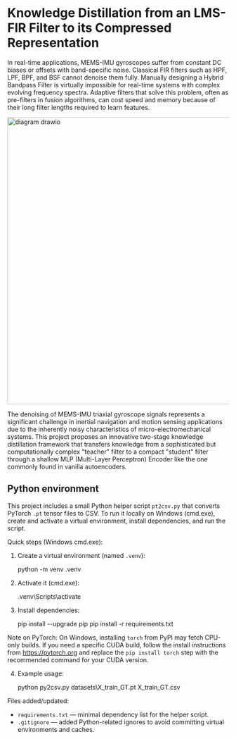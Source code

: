 # Knowledge Distillation from an LMS-FIR Filter to its Compressed Representation

In real-time applications, MEMS-IMU gyroscopes suffer from constant DC biases or offsets with band-specific noise. Classical FIR filters such as HPF, LPF, BPF, and BSF cannot denoise them fully. Manually designing a Hybrid Bandpass Filter is virtually impossible for real-time systems with complex evolving frequency spectra. Adaptive filters that solve this problem, often as pre-filters in fusion algorithms, can cost speed and memory because of their long filter lengths required to learn features.

<img width="822" height="652" alt="diagram drawio" src="https://github.com/user-attachments/assets/588b247b-b10c-4d23-b0f8-bcccc2ce71cc" />

The denoising of MEMS-IMU triaxial gyroscope signals represents a significant challenge in inertial navigation and motion sensing applications due to the inherently noisy characteristics of micro-electromechanical systems. This project proposes an innovative two-stage knowledge distillation framework that transfers knowledge from a sophisticated but computationally complex "teacher" filter to a compact "student" filter through a shallow MLP (Multi-Layer Perceptron) Encoder like the one commonly found in vanilla autoencoders.

## Python environment

This project includes a small Python helper script `pt2csv.py` that converts PyTorch `.pt` tensor files to CSV. To run it locally on Windows (cmd.exe), create and activate a virtual environment, install dependencies, and run the script.

Quick steps (Windows cmd.exe):

1. Create a virtual environment (named `.venv`):

	python -m venv .venv

2. Activate it (cmd.exe):

	.venv\Scripts\activate

3. Install dependencies:

	pip install --upgrade pip
	pip install -r requirements.txt

Note on PyTorch: On Windows, installing `torch` from PyPI may fetch CPU-only builds. If you need a specific CUDA build, follow the install instructions from https://pytorch.org and replace the `pip install torch` step with the recommended command for your CUDA version.

4. Example usage:

	python py2csv.py datasets\\X_train_GT.pt X_train_GT.csv

Files added/updated:

- `requirements.txt` — minimal dependency list for the helper script.
- `.gitignore` — added Python-related ignores to avoid committing virtual environments and caches.
